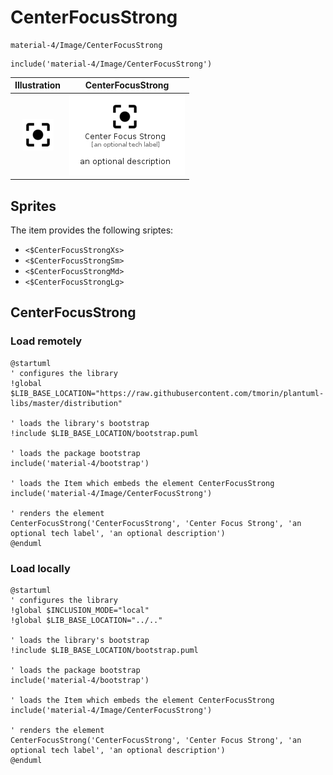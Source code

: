 # CenterFocusStrong


```text
material-4/Image/CenterFocusStrong
```

```text
include('material-4/Image/CenterFocusStrong')
```



| Illustration | CenterFocusStrong |
| :---: | :---: |
| ![illustration for Illustration](../../material-4/Image/CenterFocusStrong.png) | ![illustration for CenterFocusStrong](../../material-4/Image/CenterFocusStrong.Local.png) |



## Sprites
The item provides the following sriptes:

- `<$CenterFocusStrongXs>`
- `<$CenterFocusStrongSm>`
- `<$CenterFocusStrongMd>`
- `<$CenterFocusStrongLg>`





## CenterFocusStrong

### Load remotely
```plantuml
@startuml
' configures the library
!global $LIB_BASE_LOCATION="https://raw.githubusercontent.com/tmorin/plantuml-libs/master/distribution"

' loads the library's bootstrap
!include $LIB_BASE_LOCATION/bootstrap.puml

' loads the package bootstrap
include('material-4/bootstrap')

' loads the Item which embeds the element CenterFocusStrong
include('material-4/Image/CenterFocusStrong')

' renders the element
CenterFocusStrong('CenterFocusStrong', 'Center Focus Strong', 'an optional tech label', 'an optional description')
@enduml
```

### Load locally
```plantuml
@startuml
' configures the library
!global $INCLUSION_MODE="local"
!global $LIB_BASE_LOCATION="../.."

' loads the library's bootstrap
!include $LIB_BASE_LOCATION/bootstrap.puml

' loads the package bootstrap
include('material-4/bootstrap')

' loads the Item which embeds the element CenterFocusStrong
include('material-4/Image/CenterFocusStrong')

' renders the element
CenterFocusStrong('CenterFocusStrong', 'Center Focus Strong', 'an optional tech label', 'an optional description')
@enduml
```

